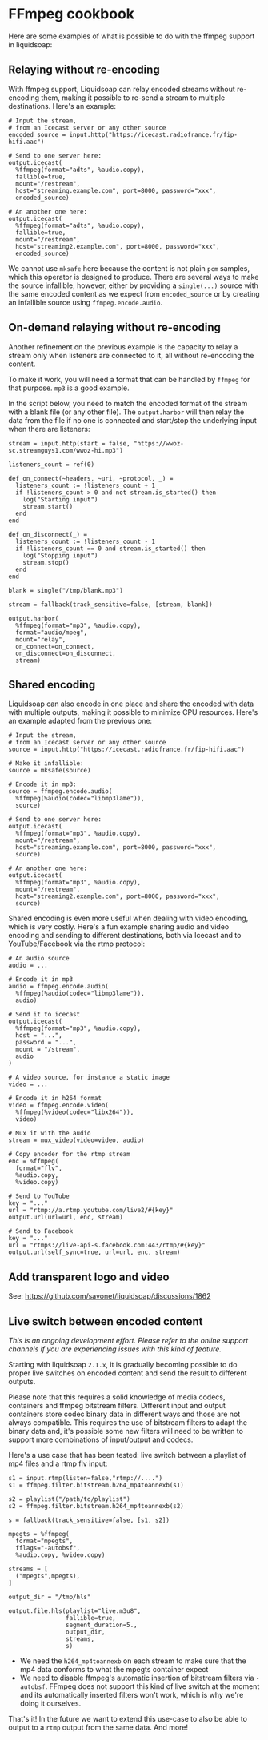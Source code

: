 # FFmpeg cookbook

Here are some examples of what is possible to do with the ffmpeg support in liquidsoap:

Relaying without re-encoding
----------------------------

With ffmpeg support, Liquidsoap can relay encoded streams without re-encoding them, making it possible to re-send a stream to multiple destinations. Here's an example:

```liquidsoap
# Input the stream,
# from an Icecast server or any other source
encoded_source = input.http("https://icecast.radiofrance.fr/fip-hifi.aac")

# Send to one server here:
output.icecast(
  %ffmpeg(format="adts", %audio.copy),
  fallible=true,
  mount="/restream",
  host="streaming.example.com", port=8000, password="xxx",
  encoded_source)

# An another one here:
output.icecast(
  %ffmpeg(format="adts", %audio.copy),
  fallible=true,
  mount="/restream",
  host="streaming2.example.com", port=8000, password="xxx",
  encoded_source)
```

We cannot use `mksafe` here because the content is not plain `pcm` samples, which this operator is designed to produce. There
are several ways to make the source infallible, however, either by providing a `single(...)` source with the same encoded content
as we expect from `encoded_source` or by creating an infallible source using `ffmpeg.encode.audio`.

On-demand relaying without re-encoding
--------------------------------------

Another refinement on the previous example is the capacity to relay a stream only when listeners are connected to it,
all without re-encoding the content.

To make it work, you will need a format that can be handled by `ffmpeg` for that purpose. `mp3` is a good example.

In the script below, you need to match the encoded format of the stream with a blank file (or any other file).
The `output.harbor` will then relay the data from the file if no one is connected and start/stop the underlying
input when there are listeners:

```liquidsoap
stream = input.http(start = false, "https://wwoz-sc.streamguys1.com/wwoz-hi.mp3")

listeners_count = ref(0)

def on_connect(~headers, ~uri, ~protocol, _) =
  listeners_count := !listeners_count + 1
  if !listeners_count > 0 and not stream.is_started() then
    log("Starting input")
    stream.start()
  end
end

def on_disconnect(_) =
  listeners_count := !listeners_count - 1
  if !listeners_count == 0 and stream.is_started() then
    log("Stopping input")
    stream.stop()
  end
end

blank = single("/tmp/blank.mp3")

stream = fallback(track_sensitive=false, [stream, blank])

output.harbor(
  %ffmpeg(format="mp3", %audio.copy),
  format="audio/mpeg",
  mount="relay",
  on_connect=on_connect,
  on_disconnect=on_disconnect,
  stream)
```

Shared encoding
---------------

Liquidsoap can also encode in one place and share the encoded with data with multiple outputs, making it possible to
minimize CPU resources. Here's an example adapted from the previous one:

```liquidsoap
# Input the stream,
# from an Icecast server or any other source
source = input.http("https://icecast.radiofrance.fr/fip-hifi.aac")

# Make it infallible:
source = mksafe(source)

# Encode it in mp3:
source = ffmpeg.encode.audio(
  %ffmpeg(%audio(codec="libmp3lame")),
  source)

# Send to one server here:
output.icecast(
  %ffmpeg(format="mp3", %audio.copy),
  mount="/restream",
  host="streaming.example.com", port=8000, password="xxx",
  source)

# An another one here:
output.icecast(
  %ffmpeg(format="mp3", %audio.copy),
  mount="/restream",
  host="streaming2.example.com", port=8000, password="xxx",
  source)
```

Shared encoding is even more useful when dealing with video encoding, which is very costly. Here's a fun example
sharing audio and video encoding and sending to different destinations, both via Icecast and to YouTube/Facebook
via the rtmp protocol:

```liquidsoap
# An audio source
audio = ...

# Encode it in mp3
audio = ffmpeg.encode.audio(
  %ffmpeg(%audio(codec="libmp3lame")),
  audio)

# Send it to icecast
output.icecast(
  %ffmpeg(format="mp3", %audio.copy),
  host = "...",
  password = "...",
  mount = "/stream",
  audio
)

# A video source, for instance a static image
video = ...

# Encode it in h264 format
video = ffmpeg.encode.video(
  %ffmpeg(%video(codec="libx264")),
  video)

# Mux it with the audio
stream = mux_video(video=video, audio)

# Copy encoder for the rtmp stream
enc = %ffmpeg(
  format="flv",
  %audio.copy,
  %video.copy)

# Send to YouTube
key = "..."
url = "rtmp://a.rtmp.youtube.com/live2/#{key}"
output.url(url=url, enc, stream)

# Send to Facebook
key = "..."
url = "rtmps://live-api-s.facebook.com:443/rtmp/#{key}"
output.url(self_sync=true, url=url, enc, stream)
```

Add transparent logo and video
------------------------------

See: https://github.com/savonet/liquidsoap/discussions/1862

Live switch between encoded content
-----------------------------------

*This is an ongoing development effort. Please refer to the online support channels if you are experiencing issues with this kind of feature.*

Starting with liquidsoap `2.1.x`, it is gradually becoming possible to do proper live switches on encoded content and send the
result to different outputs.

Please note that this requires a solid knowledge of media codecs, containers and ffmpeg bitstream filters. Different input and output
containers store codec binary data in different ways and those are not always compatible. This requires the use of bitstream filters
to adapt the binary data and, it's possible some new filters will need to be written to support more combinations of input/output and codecs.

Here's a use case that has been tested: live switch between a playlist of mp4 files and a rtmp flv input:

```liquidsoap
s1 = input.rtmp(listen=false,"rtmp://....")
s1 = ffmpeg.filter.bitstream.h264_mp4toannexb(s1)

s2 = playlist("/path/to/playlist")
s2 = ffmpeg.filter.bitstream.h264_mp4toannexb(s2)

s = fallback(track_sensitive=false, [s1, s2])

mpegts = %ffmpeg(
  format="mpegts",
  fflags="-autobsf",
  %audio.copy, %video.copy)

streams = [
  ("mpegts",mpegts),
]

output_dir = "/tmp/hls"

output.file.hls(playlist="live.m3u8",
                fallible=true,
                segment_duration=5.,
                output_dir,
                streams,
                s)
```

* We need the `h264_mp4toannexb` on each stream to make sure that the mp4 data conforms to what the mpegts container expect
* We need to disable ffmpeg's automatic insertion of bitstream filters via `-autobsf`. FFmpeg does not support this kind of live switch at the moment and its automatically inserted filters won't work, which is why we're doing it ourselves.

That's it! In the future we want to extend this use-case to also be able to output to a `rtmp` output from the same data. And more!
